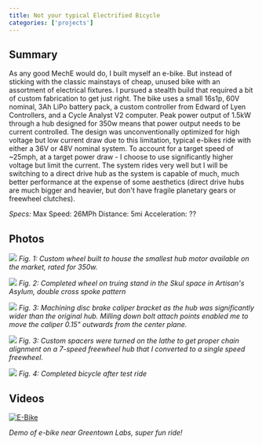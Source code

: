 ```yaml
---
title: Not your typical Electrified Bicycle
categories: ['projects']
---
```

## Summary

As any good MechE would do, I built myself an e-bike. But instead of sticking with the classic mainstays of cheap, unused bike with an assortment of electrical fixtures. I pursued a stealth build that required a bit of custom fabrication to get just right. The bike uses a small 16s1p, 60V nominal, 3Ah LiPo battery pack, a custom controller from Edward of Lyen Controllers, and a Cycle Analyst V2 computer. Peak power output of 1.5kW through a hub designed for 350w means that power output needs to be current controlled. The design was unconventionally optimized for high voltage but low current draw due to this limitation, typical e-bikes ride with either a 36V or 48V nominal system. To account for a target speed of ~25mph, at a target power draw - I choose to use significantly higher voltage but limit the current. The system rides very well but I will be switching to a direct drive hub as the system is capable of much, much better performance at the expense of some aesthetics (direct drive hubs are much bigger and heavier, but don't have fragile planetary gears or freewheel clutches).

*Specs:*
Max Speed: 26MPh
Distance: 5mi
Acceleration: ??

## Photos
![](IMG_2064.JPEG)
*Fig. 1: Custom wheel built to house the smallest hub motor available on the market, rated for 350w.*

![](IMG_2065.JPEG)
*Fig. 2: Completed wheel on truing stand in the Skul space in Artisan's Asylum, double cross spoke pattern*

![](IMG_2109.JPEG)
*Fig. 3: Machining disc brake caliper bracket as the hub was significantly wider than the original hub. Milling down bolt attach points enabled me to move the caliper 0.15" outwards from the center plane.*

![](IMG_2110.JPEG)
*Fig. 3: Custom spacers were turned on the lathe to get proper chain alignment on a 7-speed freewheel hub that I converted to a single speed freewheel.*

![](bike.jpeg)
*Fig. 4: Completed bicycle after test ride*

## Videos
[![E-Bike](video.jpeg)](http://www.youtube.com/watch?v=fR6uySCIAOo "E-Bike First Flight")

*Demo of e-bike near Greentown Labs, super fun ride!*
